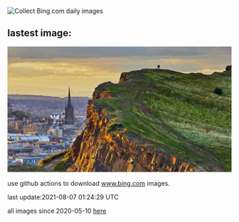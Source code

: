 ![Collect Bing.com daily images](https://github.com/counter2015/bing-daily-images/workflows/Collect%20Bing.com%20daily%20images/badge.svg)
## lastest image:
![](images/SalisburyCrags.jpg)

use github actions to download www.bing.com images.

last update:2021-08-07 01:24:29 UTC

all images since 2020-05-10 [here](https://github.com/counter2015/bing-daily-images/tree/master/images) 
